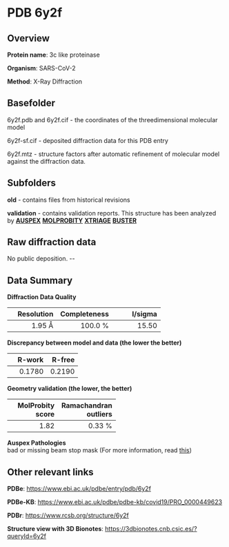 # PDB 6y2f

## Overview

**Protein name**: 3c like proteinase

**Organism**: SARS-CoV-2

**Method**: X-Ray Diffraction



## Basefolder

6y2f.pdb and 6y2f.cif - the coordinates of the threedimensional molecular model

6y2f-sf.cif - deposited diffraction data for this PDB entry

6y2f.mtz - structure factors after automatic refinement of molecular model against the diffraction data.

## Subfolders



**old** - contains files from historical revisions

**validation** - contains validation reports. This structure has been analyzed by [**AUSPEX**](https://github.com/thorn-lab/coronavirus_structural_task_force/tree/master/pdb/3c_like_proteinase/SARS-CoV-2/6y2f/validation/auspex)  [**MOLPROBITY**](https://github.com/thorn-lab/coronavirus_structural_task_force/tree/master/pdb/3c_like_proteinase/SARS-CoV-2/6y2f/validation/molprobity) [**XTRIAGE**](https://github.com/thorn-lab/coronavirus_structural_task_force/blob/master/pdb/3c_like_proteinase/SARS-CoV-2/6y2f/validation/Xtriage_output.log) [**BUSTER**](https://www.globalphasing.com/buster/wiki/index.cgi?Covid19Pdb6Y2F) 



## Raw diffraction data

No public deposition. --<br> 

## Data Summary
**Diffraction Data Quality**

|   | Resolution | Completeness| I/sigma |
|---|-------------:|----------------:|--------------:|
|   |1.95 Å|100.0 %|<img width=50/>15.50|

**Discrepancy between model and data (the lower the better)**

|   | **R-work**| **R-free**   
|---|-------------:|----------------:|           
||  0.1780|  0.2190|

**Geometry validation (the lower, the better)**

|   |**MolProbity<br>score**| **Ramachandran<br>outliers** 
|---|-------------:|----------------:|
||  1.82|  0.33 %|

**Auspex Pathologies**<br> bad or missing beam stop mask (For more information, read [this](https://github.com/thorn-lab/coronavirus_structural_task_force/blob/master/pdb/3c_like_proteinase/SARS-CoV-2/6y2f/validation/auspex/6y2f_auspex_comments.txt))

 



## Other relevant links 
**PDBe**:  https://www.ebi.ac.uk/pdbe/entry/pdb/6y2f

**PDBe-KB**: https://www.ebi.ac.uk/pdbe/pdbe-kb/covid19/PRO_0000449623 
 
**PDBr**: https://www.rcsb.org/structure/6y2f 

**Structure view with 3D Bionotes**: https://3dbionotes.cnb.csic.es/?queryId=6y2f


